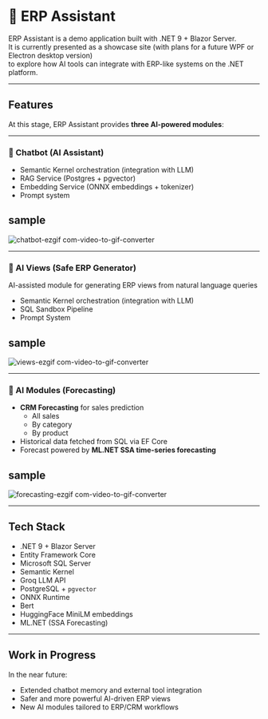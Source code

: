 # 🤖 ERP Assistant

ERP Assistant is a demo application built with .NET 9 + Blazor Server.  
It is currently presented as a showcase site (with plans for a future WPF or Electron desktop version)   
to explore how AI tools can integrate with ERP-like systems on the .NET platform.

---

## Features

At this stage, ERP Assistant provides **three AI-powered modules**:

---

### 🔹 Chatbot (AI Assistant)
- Semantic Kernel orchestration (integration with LLM)
- RAG Service (Postgres + pgvector)
- Embedding Service (ONNX embeddings + tokenizer)
- Prompt system
  
## sample
![chatbot-ezgif com-video-to-gif-converter](https://github.com/user-attachments/assets/a8c24c85-b68f-4d06-bf6c-8b3feed9abb1)

---

### 🔹 AI Views (Safe ERP Generator)
AI-assisted module for generating ERP views from natural language queries
- Semantic Kernel orchestration (integration with LLM)
- SQL Sandbox Pipeline
- Prompt System

## sample
![views-ezgif com-video-to-gif-converter](https://github.com/user-attachments/assets/8f965c59-8557-4f4b-bc1e-8fc57a595eec)

---

### 🔹 AI Modules (Forecasting)
- **CRM Forecasting** for sales prediction  
  - All sales  
  - By category  
  - By product  
- Historical data fetched from SQL via EF Core  
- Forecast powered by **ML.NET SSA time-series forecasting**  

## sample
![forecasting-ezgif com-video-to-gif-converter](https://github.com/user-attachments/assets/9ae89b07-63c2-4449-b4b2-0b53bc1c5b33)


---

## Tech Stack
- .NET 9 + Blazor Server  
- Entity Framework Core   
- Microsoft SQL Server  
- Semantic Kernel
- Groq LLM API  
- PostgreSQL + `pgvector`  
- ONNX Runtime
- Bert
- HuggingFace MiniLM embeddings  
- ML.NET (SSA Forecasting)  

---

## Work in Progress

In the near future:  
- Extended chatbot memory and external tool integration  
- Safer and more powerful AI-driven ERP views  
- New AI modules tailored to ERP/CRM workflows  

